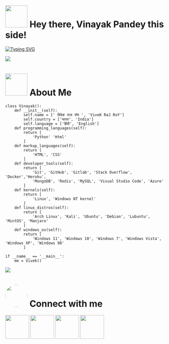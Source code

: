 
<h1> <img src="https://github.com/VintellX/VintellX/blob/main/resources/codes.webp" width="70px"> Hey there, Vinayak Pandey this side! </h1>

[![Typing SVG](https://readme-typing-svg.herokuapp.com?font=Architects+Daughter&color=%231AF73D&size=27&width=500&lines=Hey!+It's+Vivek+Raj+Roy!;I'm+a+learning+developer...;I+love+to+code%2C+work+on+cool+projects;and+take+on+challenges...;Thanks+for+visiting+%E2%9D%A4%EF%B8%8F)](https://github.com/Unknownforall1)

<!-- [!["Buy Me A Coffee"](https://www.buymeacoffee.com/assets/img/custom_images/orange_img.png)](https://www.buymeacoffee.com/VinayakPandey)
 -->
[<img src="https://github.com/VintellX/VintellX/blob/main/resources/hr.gif"/>](https://github.com/Unknownforall1)

<h1> <img src="https://github.com/VintellX/VintellX/blob/main/resources/dragon.webp" width="70px"> About Me </h1>

```python3
class Vinayak():
    def __init__(self):
        self.name = [' विवेक राज रॉय ', 'ViveK RaJ RoY']
        self.country = ['भारत', 'India']
        self.language = ['हिंदी', 'English']
    def programming_languages(self):
        return [
            'Python' 'Html'
        ]
    def markup_languages(self):
        return [
            'HTML', 'CSS'
        ]
    def developer_tools(self):
        return [
            'Git', 'GitHub', 'Gitlab', 'Stack Overflow', 'Docker','Heroku',
            'MongoDB', 'Redis', 'MySQL', 'Visual Studio Code', 'Azure'
        ]
    def kernels(self):
        return [
            'Linux', 'Windows NT kernel'
        ]
    def linux_distros(self):
        return [
            'Arch Linux', 'Kali', 'Ubuntu', 'Debian', 'Lubuntu', 'MintOS', 'Manjaro'
        ]
    def windows_os(self):
        return [
            'Windows 11', 'Windows 10', 'Windows 7', 'Windows Vista', 'Windows XP', 'Windows 98'
        ]

if __name__ == '__main__':
    me = Vivek()
 ```

[<img src="https://github.com/VintellX/VintellX/blob/main/resources/hr.gif"/>](https://github.com/unknownforall1)

<!-- <h1> <img src = "https://github.com/Harpia-Vieillot/Harpia-Vieillot/blob/main/resources/snake.gif" width = "70px"> Snake eating my contribution graph </h1>

[![snake gif](https://github.com/Harpia-Vieillot/Harpia-Vieillot/blob/vin-output/Harpia-Vieillot.svg)](https://github.com/Harpia-Vieillot)

[<img src="https://github.com/Harpia-Vieillot/Harpia-Vieillot/blob/main/resources/hr.gif"/>](https://github.com/Harpia-Vieillot)
 -->
<h1> <img src="https://github.com/VintellX/VintellX/blob/main/resources/connect.gif" width="70px" style="border-radius: 50%"> Connect with me </h1>

 [<img src="https://github.com/VintellX/VintellX/blob/main/resources/telegram_icon.png" width="75px">](https://t.me/don_owner) [<img src="https://github.com/VintellX/VintellX/blob/main/resources/github_icon.png" width="75px">](https://github.com/unknownforall1) [<img src="https://github.com/VintellX/VintellX/blob/main/resources/discord_logo.png" width="75px">](https://discordapp.com/setting) [<img src="https://github.com/VintellX/VintellX/blob/main/resources/youtube_icon.png" width="75px">](https://www.youtube.com/@d3viltech404)
<!-- 
[<img src="https://github.com/Harpia-Vieillot/Harpia-Vieillot/blob/main/resources/hr.gif"/>](https://github.com/Harpia-Vieillot)

<h1> <img src="https://github.com/Harpia-Vieillot/Harpia-Vieillot/blob/main/resources/songs.gif" width="70px"> Spotify Playing </h1>

[<img src="https://novatorem-git-main-harpia-vieillot.vercel.app/api/spotify?background_color=0d1117&border_color=ffffff" alt="Harpia-Vieillot Spotify Playing" width="75%" />](https://open.spotify.com/user/l5bdgkqogezl2m2xxbx66vpxn)
 -->

